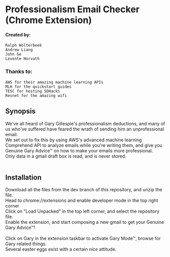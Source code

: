 # Professionalism Email Checker (Chrome Extension)
#### Created by:
    Ralph Wolterbeek
    Andrew Liang
    John Ge
    Levente Horvath

### Thanks to:
    AWS for their amazing machine learning APIs
    MLH for the quickstart guides
    TESC for hosting SDHacks
    Resnet for the amazing wifi


## Synopsis
We've all heard of Gary Gillespie's professionalism deductions, and many of us who've suffered have feared the wrath of sending him an unprofessional email.<br>
We set out to fix this by using AWS's advanced machine learning Comprehend API to analyze emails while you're writing them,
and give you Genuine Gary Advice™ on how to make your emails more professional.
<br>
Only data in a gmail draft box is read, and is never stored.
<br><br>
## Installation
Download all the files from the dev branch of this repository, and unzip the file.
<br>
Head to chrome://extensions and enable developer mode in the top right corner
<br>
Click on "Load Unpacked" in the top left corner, and select the repository file.
<br>
Enable the extension, and start composing a new gmail to get your Genuine Gary Advice™!
<br><br>
Click on Gary in the extension taskbar to activate Gary Mode™, browse for Gary related things.
<br>
Several easter eggs exist with a certain *nice* attitude.
